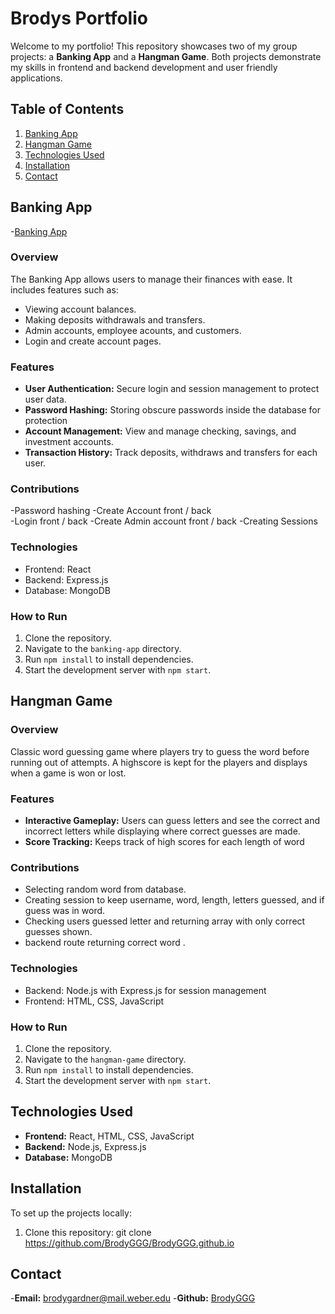 # Brodys Portfolio

Welcome to my portfolio! 
This repository showcases two of my group projects: a **Banking App** and a **Hangman Game**. 
Both projects demonstrate my skills in frontend and backend development and user friendly applications.

## Table of Contents

1. [Banking App](#banking-app)
2. [Hangman Game](#hangman-game)
3. [Technologies Used](#technologies-used)
4. [Installation](#installation)
5. [Contact](#contact)

## Banking App
-[Banking App](https://github.com/Weber-Cooper-Maitoza/banking-app-group)
### Overview
The Banking App allows users to manage their finances with ease. It includes features such as:
- Viewing account balances.
- Making deposits withdrawals and transfers.
- Admin accounts, employee acounts, and customers.
- Login and create account pages.

### Features
- **User Authentication:** Secure login and session management to protect user data.
- **Password Hashing:** Storing obscure passwords inside the database for protection
- **Account Management:** View and manage checking, savings, and investment accounts.
- **Transaction History:** Track deposits, withdraws and transfers for each user.

### Contributions 
-Password hashing 
-Create Account front / back  
-Login front / back 
-Create Admin account front / back 
-Creating Sessions

### Technologies
- Frontend: React
- Backend: Express.js
- Database: MongoDB

### How to Run
1. Clone the repository.
2. Navigate to the `banking-app` directory.
3. Run `npm install` to install dependencies.
4. Start the development server with `npm start`.

## Hangman Game

### Overview
Classic word guessing game where players try to guess the word before running out of attempts.
A highscore is kept for the players and displays when a game is won or lost. 

### Features
- **Interactive Gameplay:** Users can guess letters and see the correct and incorrect letters while displaying where correct guesses are made.
- **Score Tracking:** Keeps track of high scores for each length of word

### Contributions
- Selecting random word from database.
- Creating session to keep username, word, length, letters guessed, and if guess was in word.
- Checking users guessed letter and returning array with only correct guesses shown.
- backend route returning correct word .

### Technologies
- Backend: Node.js with Express.js for session management
- Frontend: HTML, CSS, JavaScript

### How to Run
1. Clone the repository.
2. Navigate to the `hangman-game` directory.
3. Run `npm install` to install dependencies.
4. Start the development server with `npm start`.

## Technologies Used

- **Frontend:** React, HTML, CSS, JavaScript
- **Backend:** Node.js, Express.js
- **Database:** MongoDB

## Installation

To set up the projects locally:
1. Clone this repository:
   git clone https://github.com/BrodyGGG/BrodyGGG.github.io
   
## Contact 
-**Email:** brodygardner@mail.weber.edu
-**Github:** [BrodyGGG](https://github.com/BrodyGGG)
